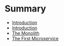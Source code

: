# Summary

* [Introduction](README.md)
* [Introduction](doc/introduction.md)
* [The Monolith](doc/the_monolith.md)
* [The First Microservice](the_first_microservice.md)

